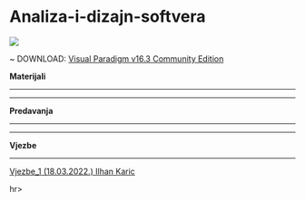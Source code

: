 # Analiza-i-dizajn-softvera

![](https://komarev.com/ghpvc/?username=Analiza-i-dizajn-softvera&label=Broj+posjeta:)


~ DOWNLOAD: [Visual Paradigm v16.3 Community Edition](https://www.visual-paradigm.com/download/community.jsp?platform=windows&arch=64bit)

**Materijali**

<hr>

<hr>

**Predavanja**

<hr>

<hr>

**Vjezbe**

<hr>

[Vjezbe_1 (18.03.2022.) Ilhan Karic](https://github.com/Infinity-Vault/Analiza-i-dizajn-softvera/raw/main/Vjezbe/Vjezbe_1/Vjezbe_1.vpp)

hr>